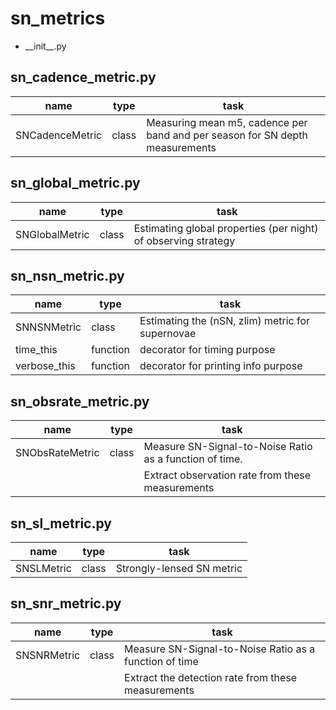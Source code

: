 # sn_metrics 

 * \_\_init\_\_.py
 ## sn_cadence_metric.py ##

|name | type | task|
|----|----|----|
|SNCadenceMetric | class |Measuring mean m5, cadence per band and per season for SN depth measurements|

## sn_global_metric.py ##

|name | type | task|
|----|----|----|
|SNGlobalMetric| class|Estimating global properties (per night) of observing strategy|


## sn_nsn_metric.py ##

|name | type | task|
|----|----|----|
|SNNSNMetric | class | Estimating the (nSN, zlim) metric for supernovae|
|time_this|function|decorator for timing purpose|
|verbose_this| function| decorator for printing info purpose|

## sn_obsrate_metric.py ##

|name | type | task|
|----|----|----|
|SNObsRateMetric|class|Measure SN-Signal-to-Noise Ratio as a function of time.|
 | | | Extract observation rate from these measurements|

## sn_sl_metric.py ##

|name | type | task|
|----|----|----|
|SNSLMetric | class | Strongly-lensed SN metric|

## sn_snr_metric.py ##

|name | type | task|
|----|----|----|
|SNSNRMetric | class|Measure SN-Signal-to-Noise Ratio as a function of time|
| | |Extract the detection rate from these measurements|